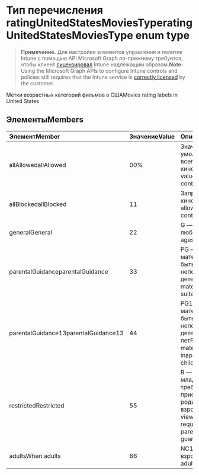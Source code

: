 # <a name="ratingunitedstatesmoviestype-enum-type"></a><span data-ttu-id="573de-101">Тип перечисления ratingUnitedStatesMoviesType</span><span class="sxs-lookup"><span data-stu-id="573de-101">ratingUnitedStatesMoviesType enum type</span></span>

> <span data-ttu-id="573de-102">**Примечание.** Для настройки элементов управления и политик Intune с помощью API Microsoft Graph по-прежнему требуется, чтобы клиент [лицензировал](https://go.microsoft.com/fwlink/?linkid=839381) Intune надлежащим образом.</span><span class="sxs-lookup"><span data-stu-id="573de-102">**Note:** Using the Microsoft Graph APIs to configure Intune controls and policies still requires that the Intune service is [correctly licensed](https://go.microsoft.com/fwlink/?linkid=839381) by the customer.</span></span>

<span data-ttu-id="573de-103">Метки возрастных категорий фильмов в США</span><span class="sxs-lookup"><span data-stu-id="573de-103">Movies rating labels in United States</span></span>
## <a name="members"></a><span data-ttu-id="573de-104">Элементы</span><span class="sxs-lookup"><span data-stu-id="573de-104">Members</span></span>
|<span data-ttu-id="573de-105">Элемент</span><span class="sxs-lookup"><span data-stu-id="573de-105">Member</span></span>|<span data-ttu-id="573de-106">Значение</span><span class="sxs-lookup"><span data-stu-id="573de-106">Value</span></span>|<span data-ttu-id="573de-107">Описание</span><span class="sxs-lookup"><span data-stu-id="573de-107">Description</span></span>|
|:---|:---|:---|
|<span data-ttu-id="573de-108">allAllowed</span><span class="sxs-lookup"><span data-stu-id="573de-108">allAllowed</span></span>|<span data-ttu-id="573de-109">0</span><span class="sxs-lookup"><span data-stu-id="573de-109">0%</span></span>|<span data-ttu-id="573de-110">Значение по умолчанию, допуск всего киноконтента</span><span class="sxs-lookup"><span data-stu-id="573de-110">Default value, allow all movies content</span></span>|
|<span data-ttu-id="573de-111">allBlocked</span><span class="sxs-lookup"><span data-stu-id="573de-111">allBlocked</span></span>|<span data-ttu-id="573de-112">1</span><span class="sxs-lookup"><span data-stu-id="573de-112">1</span></span>|<span data-ttu-id="573de-113">Запрет любого киноконтента</span><span class="sxs-lookup"><span data-stu-id="573de-113">Do not allow any movies content</span></span>|
|<span data-ttu-id="573de-114">general</span><span class="sxs-lookup"><span data-stu-id="573de-114">General</span></span>|<span data-ttu-id="573de-115">2</span><span class="sxs-lookup"><span data-stu-id="573de-115">2</span></span>|<span data-ttu-id="573de-116">G — подходит для любого возраста</span><span class="sxs-lookup"><span data-stu-id="573de-116">G, all ages admitted</span></span>|
|<span data-ttu-id="573de-117">parentalGuidance</span><span class="sxs-lookup"><span data-stu-id="573de-117">parentalGuidance</span></span>|<span data-ttu-id="573de-118">3</span><span class="sxs-lookup"><span data-stu-id="573de-118">3</span></span>|<span data-ttu-id="573de-119">PG — некоторые материалы могут быть неподходящими для детей</span><span class="sxs-lookup"><span data-stu-id="573de-119">PG, some material may not be suitable for children</span></span>|
|<span data-ttu-id="573de-120">parentalGuidance13</span><span class="sxs-lookup"><span data-stu-id="573de-120">parentalGuidance13</span></span>|<span data-ttu-id="573de-121">4</span><span class="sxs-lookup"><span data-stu-id="573de-121">4</span></span>|<span data-ttu-id="573de-122">PG13 — некоторые материалы могут быть неподходящими для детей младше 13 лет</span><span class="sxs-lookup"><span data-stu-id="573de-122">PG13, some material may be inappropriate for children under 13</span></span>|
|<span data-ttu-id="573de-123">restricted</span><span class="sxs-lookup"><span data-stu-id="573de-123">Restricted</span></span>|<span data-ttu-id="573de-124">5</span><span class="sxs-lookup"><span data-stu-id="573de-124">5</span></span>|<span data-ttu-id="573de-125">R — для зрителей младше 17 лет требуется присутствие родителей или взрослого опекуна</span><span class="sxs-lookup"><span data-stu-id="573de-125">R, viewers under 17 require accompanying parent or adult guardian</span></span>|
|<span data-ttu-id="573de-126">adults</span><span class="sxs-lookup"><span data-stu-id="573de-126">When adults</span></span>|<span data-ttu-id="573de-127">6</span><span class="sxs-lookup"><span data-stu-id="573de-127">6</span></span>|<span data-ttu-id="573de-128">NC17 — только для взрослых</span><span class="sxs-lookup"><span data-stu-id="573de-128">NC17, adults only</span></span>|



